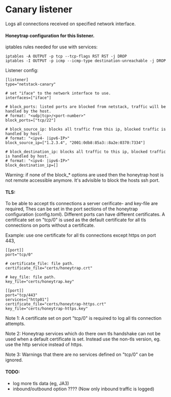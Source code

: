 # Canary listener

Logs all connections received on specified network interface.


#### Honeytrap configuration for this listener.

iptables rules needed for use with services:

```
iptables -A OUTPUT -p tcp --tcp-flags RST RST -j DROP
iptables -I OUTPUT -p icmp --icmp-type destination-unreachable -j DROP
```


Listener config:
```
[listener]
type="netstack-canary"

# set "iface" to the network interface to use.
interfaces=["iface"]

# block_ports: listed ports are blocked from netstack, traffic will be handled by the host.
# format: "<udp|tcp>/<port-number>"
block_ports=["tcp/22"]

# block_source_ip: blocks all traffic from this ip, blocked traffic is handled by host.
# format: "<ipv4- |ipv6-IP>"
block_source_ip=["1.2.3.4", "2001:0db8:85a3::8a2e:0370:7334"]

# block_destination_ip: blocks all traffic to this ip, blocked traffic is handled by host.
# format: "<ipv4- |ipv6-IP>"
block_destination_ip=[]
```

Warning: if none of the block_* options are used then the honeytrap host is not remote accessible anymore. It's advisible to block the hosts ssh port.

#### TLS:

To be able to accept tls connections a server cerificate- and key-file are required, Thes can be set in the port sections of the honeytrap configuration (config.toml). Different ports can have different certificates. A certificate set on "tcp/0" is used as the default certificate for all tls connections on ports without a certificate.

Example: use one certificate for all tls connections except https on port 443,
```
[[port]]
port="tcp/0"

# certificate_file: file path.
certificate_file="certs/honeytrap.crt"

# key_file: file path.
key_file="certs/honeytrap.key"

[[port]]
port="tcp/443"
services=["http01"]
certificate_file="certs/honeytrap-https.crt"
key_file="certs/honeytrap-https.key"
```

Note 1: A certificate set on port "tcp/0" is required to log all tls connection attempts.

Note 2: Honeytrap services which do there own tls handshake can not be used when a default certificate is set. Instead use the non-tls version, eg. use the http service instead of https.

Note 3: Warnings that there are no services defined on "tcp/0" can be ignored.


#### TODO:

- log more tls data (eg, JA3)
- inbound/outbound option ???? (Now only inbound traffic is logged)
